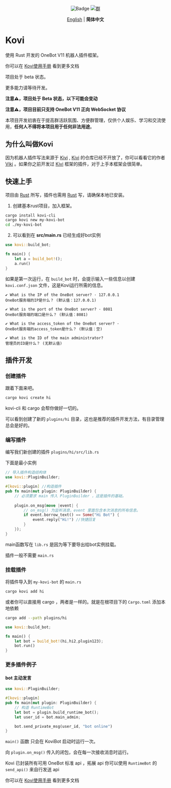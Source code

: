 <div align="center">

![Badge](https://img.shields.io/badge/OneBot-11-black) [![群](https://img.shields.io/badge/QQ%E7%BE%A4-857054777-54aeff)](https://qm.qq.com/q/kmpSBOVaCI)

[English](README.md) |  **简体中文** 

</div>

# Kovi

使用 Rust 开发的 OneBot V11 机器人插件框架。

你可以在 [Kovi使用手册](https://threkork.github.io/kovi-doc/) 看到更多文档

项目处于 beta 状态。

更多能力请等待开发。

**注意⚠️，项目处于 Beta 状态，以下可能会变动**

**注意⚠️，项目目前只支持 OneBot V11 正向 WebSocket 协议**

本项目开发初衷在于提高群活跃氛围、方便群管理，仅供个人娱乐、学习和交流使用，**任何人不得将本项目用于任何非法用途**。

## 为什么叫做Kovi

因为机器人插件写法来源于 [Kivi](#) , [Kivi](#) 的仓库已经不开放了，你可以看看它的作者 [Viki](https://github.com/vikiboss) 。如果你之前开发过 [Kivi](#) 框架的插件，对于上手本框架会很简单。

## 快速上手

项目由 [Rust](#) 所写，插件也需用 [Rust](#) 写，请确保本地已安装。

1. 创建基本rust项目，加入框架。

```bash
cargo install kovi-cli
cargo kovi new my-kovi-bot
cd ./my-kovi-bot
```

2. 可以看到在 **src/main.rs** 已经生成好bot实例
```rust
use kovi::build_bot;

fn main() {
    let a = build_bot!();
    a.run()
}
```

如果是第一次运行，在 `build_bot` 时，会提示输入一些信息以创建 `kovi.conf.json` 文件，这是Kovi运行所需的信息。

```
✔ What is the IP of the OneBot server? · 127.0.0.1
OneBot服务端的IP是什么？ (默认值：127.0.0.1)

✔ What is the port of the OneBot server? · 8081
OneBot服务端的端口是什么？ (默认值：8081)

✔ What is the access_token of the OneBot server? · 
OneBot服务端的access_token是什么？ (默认值：空)

✔ What is the ID of the main administrator? 
管理员的ID是什么？ (无默认值)
```


## 插件开发

### 创建插件

跟着下面来吧。

```bash
cargo kovi create hi
```

kovi-cli 和 cargo 会帮你做好一切的。

可以看到创建了新的 `plugins/hi` 目录，这也是推荐的插件开发方法，有目录管理总会是好的。

### 编写插件

编写我们新创建的插件 `plugins/hi/src/lib.rs`

下面是最小实例

```rust
// 导入插件构造结构体
use kovi::PluginBuilder;

#[kovi::plugin] //构造插件
pub fn main(mut plugin: PluginBuilder) {
    // 必须要求 main 传入 PluginBuilder ，这是插件的基础。
    
    plugin.on_msg(move |event| {
        // on_msg() 为监听消息，event 里面包含本次消息的所有信息。
        if event.borrow_text() == Some("Hi Bot") {
            event.reply("Hi!") //快捷回复
        }
    });
}
```

main函数写在 `lib.rs` 是因为等下要导出给bot实例挂载。

插件一般不需要 `main.rs`

### 挂载插件

将插件导入到 `my-kovi-bot` 的 `main.rs`

```bash
cargo kovi add hi
```

或者你可以直接用 cargo ，两者是一样的。就是在根项目下的 `Cargo.toml` 添加本地依赖

```bash
cargo add --path plugins/hi
```

```rust
use kovi::build_bot;

fn main() {
    let bot = build_bot!(hi,hi2,plugin123);
    bot.run()
}
```

### 更多插件例子

#### bot 主动发言

```rust
use kovi::PluginBuilder;

#[kovi::plugin]
pub fn main(mut plugin: PluginBuilder) {
    // 构造 RuntimeBot
    let bot = plugin.build_runtime_bot();
    let user_id = bot.main_admin;

    bot.send_private_msg(user_id, "bot online")
}
```

`main()` 函数 只会在 KoviBot 启动时运行一次。

向 `plugin.on_msg()` 传入的闭包，会在每一次接收消息时运行。

Kovi 已封装所有可用 OneBot 标准 api ，拓展 api 你可以使用 `RuntimeBot` 的 `send_api()` 来自行发送 api

你可以在 [Kovi使用手册](https://threkork.github.io/kovi-doc/) 看到更多文档